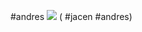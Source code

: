 #andres 
**![](https://lh7-rt.googleusercontent.com/docsz/AD_4nXeRA5DRry68lcTMe9076CP7adsuKDq-vD9FMELZnJ9AYi3QrsbWGC6P2SHc8oqw7zIWXkdOD6O9g3Mn775n-7YqJsYIB0mQVgJRj2j6JYpEcf8RINBGojuGnnYTzinohyAMYA5gMw?key=ArE9gjGx41F-QdnnpTPqXmu4)**
( #jacen #andres)